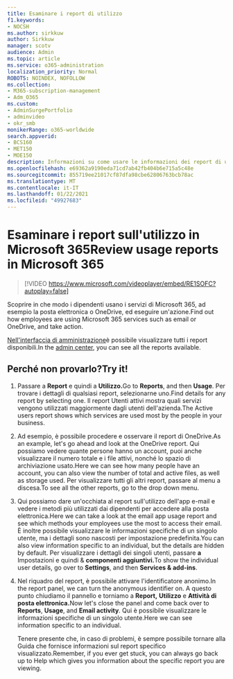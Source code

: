 ```yaml
---
title: Esaminare i report di utilizzo
f1.keywords:
- NOCSH
ms.author: sirkkuw
author: Sirkkuw
manager: scotv
audience: Admin
ms.topic: article
ms.service: o365-administration
localization_priority: Normal
ROBOTS: NOINDEX, NOFOLLOW
ms.collection:
- M365-subscription-management
- Adm_O365
ms.custom:
- AdminSurgePortfolio
- adminvideo
- okr_smb
monikerRange: o365-worldwide
search.appverid:
- BCS160
- MET150
- MOE150
description: Informazioni su come usare le informazioni dei report di utilizzo.
ms.openlocfilehash: e69362a9190eda71cd7ab42fb404b6e715a5c48e
ms.sourcegitcommit: 855719ee21017cf87dfa98cbe62806763bcb78ac
ms.translationtype: MT
ms.contentlocale: it-IT
ms.lasthandoff: 01/22/2021
ms.locfileid: "49927683"
---
```

# <a name="review-usage-reports-in-microsoft-365"></a><span data-ttu-id="fbf88-103">Esaminare i report sull'utilizzo in Microsoft 365</span><span class="sxs-lookup"><span data-stu-id="fbf88-103">Review usage reports in Microsoft 365</span></span>

> [!VIDEO https://www.microsoft.com/videoplayer/embed/RE1SOFC?autoplay=false]

<span data-ttu-id="fbf88-104">Scoprire in che modo i dipendenti usano i servizi di Microsoft 365, ad esempio la posta elettronica o OneDrive, ed eseguire un'azione.</span><span class="sxs-lookup"><span data-stu-id="fbf88-104">Find out how employees are using Microsoft 365 services such as email or OneDrive, and take action.</span></span>

<span data-ttu-id="fbf88-105">[Nell'interfaccia di amministrazione](https://admin.microsoft.com)è possibile visualizzare tutti i report disponibili.</span><span class="sxs-lookup"><span data-stu-id="fbf88-105">In the [admin center](https://admin.microsoft.com), you can see all the reports available.</span></span>

## <a name="try-it"></a><span data-ttu-id="fbf88-106">Perché non provarlo?</span><span class="sxs-lookup"><span data-stu-id="fbf88-106">Try it!</span></span>

1. <span data-ttu-id="fbf88-107">Passare a **Report** e quindi a **Utilizzo.**</span><span class="sxs-lookup"><span data-stu-id="fbf88-107">Go to **Reports**, and then **Usage**.</span></span> <span data-ttu-id="fbf88-108">Per trovare i dettagli di qualsiasi report, selezionarne uno.</span><span class="sxs-lookup"><span data-stu-id="fbf88-108">Find details for any report by selecting one.</span></span> <span data-ttu-id="fbf88-109">Il report Utenti attivi mostra quali servizi vengono utilizzati maggiormente dagli utenti dell'azienda.</span><span class="sxs-lookup"><span data-stu-id="fbf88-109">The Active users report shows which services are used most by the people in your business.</span></span>
1. <span data-ttu-id="fbf88-110">Ad esempio, è possibile procedere e osservare il report di OneDrive.</span><span class="sxs-lookup"><span data-stu-id="fbf88-110">As an example, let's go ahead and look at the OneDrive report.</span></span> <span data-ttu-id="fbf88-111">Qui possiamo vedere quante persone hanno un account, puoi anche visualizzare il numero totale e i file attivi, nonché lo spazio di archiviazione usato.</span><span class="sxs-lookup"><span data-stu-id="fbf88-111">Here we can see how many people have an account, you can also view the number of total and active files, as well as storage used.</span></span> <span data-ttu-id="fbf88-112">Per visualizzare tutti gli altri report, passare al menu a discesa.</span><span class="sxs-lookup"><span data-stu-id="fbf88-112">To see all the other reports, go to the drop down menu.</span></span>
1. <span data-ttu-id="fbf88-113">Qui possiamo dare un'occhiata al report sull'utilizzo dell'app e-mail e vedere i metodi più utilizzati dai dipendenti per accedere alla posta elettronica.</span><span class="sxs-lookup"><span data-stu-id="fbf88-113">Here we can take a look at the email app usage report and see which methods your employees use the most to access their email.</span></span> <span data-ttu-id="fbf88-114">È inoltre possibile visualizzare le informazioni specifiche di un singolo utente, ma i dettagli sono nascosti per impostazione predefinita.</span><span class="sxs-lookup"><span data-stu-id="fbf88-114">You can also view information specific to an individual, but the details are hidden by default.</span></span> <span data-ttu-id="fbf88-115">Per visualizzare i dettagli dei singoli utenti, passare **a** Impostazioni e quindi & **componenti aggiuntivi.**</span><span class="sxs-lookup"><span data-stu-id="fbf88-115">To show the individual user details, go over to **Settings**, and then **Services & add-ins**.</span></span>
1. <span data-ttu-id="fbf88-116">Nel riquadro del report, è possibile attivare l'identificatore anonimo.</span><span class="sxs-lookup"><span data-stu-id="fbf88-116">In the report panel, we can turn the anonymous identifier on.</span></span> <span data-ttu-id="fbf88-117">A questo punto chiudiamo il pannello e torniamo a **Report,** **Utilizzo** e **Attività di posta elettronica.**</span><span class="sxs-lookup"><span data-stu-id="fbf88-117">Now let's close the panel and come back over to **Reports**, **Usage**, and **Email activity**.</span></span> <span data-ttu-id="fbf88-118">Qui è possibile visualizzare le informazioni specifiche di un singolo utente.</span><span class="sxs-lookup"><span data-stu-id="fbf88-118">Here we can see information specific to an individual.</span></span>

    <span data-ttu-id="fbf88-119">Tenere presente che, in caso di problemi, è sempre possibile tornare alla Guida che fornisce informazioni sul report specifico visualizzato.</span><span class="sxs-lookup"><span data-stu-id="fbf88-119">Remember, if you ever get stuck, you can always go back up to Help which gives you information about the specific report you are viewing.</span></span>